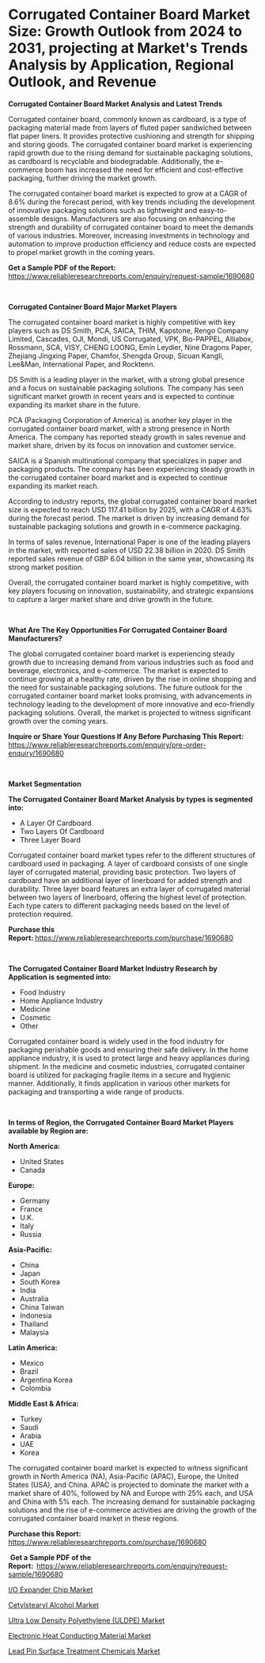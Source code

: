 <p><h1>Corrugated Container Board Market Size: Growth Outlook from 2024 to 2031, projecting at Market's Trends Analysis by Application, Regional Outlook, and Revenue</h1></p><p><strong>Corrugated Container Board Market Analysis and Latest Trends</strong></p>
<p><p>Corrugated container board, commonly known as cardboard, is a type of packaging material made from layers of fluted paper sandwiched between flat paper liners. It provides protective cushioning and strength for shipping and storing goods. The corrugated container board market is experiencing rapid growth due to the rising demand for sustainable packaging solutions, as cardboard is recyclable and biodegradable. Additionally, the e-commerce boom has increased the need for efficient and cost-effective packaging, further driving the market growth.</p><p>The corrugated container board market is expected to grow at a CAGR of 8.6% during the forecast period, with key trends including the development of innovative packaging solutions such as lightweight and easy-to-assemble designs. Manufacturers are also focusing on enhancing the strength and durability of corrugated container board to meet the demands of various industries. Moreover, increasing investments in technology and automation to improve production efficiency and reduce costs are expected to propel market growth in the coming years.</p></p>
<p><strong>Get a Sample PDF of the Report:&nbsp;</strong> <a href="https://www.reliableresearchreports.com/enquiry/request-sample/1690680">https://www.reliableresearchreports.com/enquiry/request-sample/1690680</a></p>
<p>&nbsp;</p>
<p><strong>Corrugated Container Board Major Market Players</strong></p>
<p><p>The corrugated container board market is highly competitive with key players such as DS Smith, PCA, SAICA, THIM, Kapstone, Rengo Company Limited, Cascades, OJI, Mondi, US Corrugated, VPK, Bio-PAPPEL, Alliabox, Rossmann, SCA, VISY, CHENG LOONG, Emin Leydier, Nine Dragons Paper, Zhejiang Jingxing Paper, Chamfor, Shengda Group, Sicuan Kangli, Lee&Man, International Paper, and Rocktenn.</p><p>DS Smith is a leading player in the market, with a strong global presence and a focus on sustainable packaging solutions. The company has seen significant market growth in recent years and is expected to continue expanding its market share in the future.</p><p>PCA (Packaging Corporation of America) is another key player in the corrugated container board market, with a strong presence in North America. The company has reported steady growth in sales revenue and market share, driven by its focus on innovation and customer service.</p><p>SAICA is a Spanish multinational company that specializes in paper and packaging products. The company has been experiencing steady growth in the corrugated container board market and is expected to continue expanding its market reach.</p><p>According to industry reports, the global corrugated container board market size is expected to reach USD 117.41 billion by 2025, with a CAGR of 4.63% during the forecast period. The market is driven by increasing demand for sustainable packaging solutions and growth in e-commerce packaging.</p><p>In terms of sales revenue, International Paper is one of the leading players in the market, with reported sales of USD 22.38 billion in 2020. DS Smith reported sales revenue of GBP 6.04 billion in the same year, showcasing its strong market position.</p><p>Overall, the corrugated container board market is highly competitive, with key players focusing on innovation, sustainability, and strategic expansions to capture a larger market share and drive growth in the future.</p></p>
<p>&nbsp;</p>
<p><strong>What Are The Key Opportunities For Corrugated Container Board Manufacturers?</strong></p>
<p><p>The global corrugated container board market is experiencing steady growth due to increasing demand from various industries such as food and beverage, electronics, and e-commerce. The market is expected to continue growing at a healthy rate, driven by the rise in online shopping and the need for sustainable packaging solutions. The future outlook for the corrugated container board market looks promising, with advancements in technology leading to the development of more innovative and eco-friendly packaging solutions. Overall, the market is projected to witness significant growth over the coming years.</p></p>
<p><strong>Inquire or Share Your Questions If Any Before Purchasing This Report:</strong> <a href="https://www.reliableresearchreports.com/enquiry/pre-order-enquiry/1690680">https://www.reliableresearchreports.com/enquiry/pre-order-enquiry/1690680</a></p>
<p>&nbsp;</p>
<p><strong>Market Segmentation</strong></p>
<p><strong>The Corrugated Container Board Market Analysis by types is segmented into:</strong></p>
<p><ul><li>A Layer Of Cardboard</li><li>Two Layers Of Cardboard</li><li>Three Layer Board</li></ul></p>
<p><p>Corrugated container board market types refer to the different structures of cardboard used in packaging. A layer of cardboard consists of one single layer of corrugated material, providing basic protection. Two layers of cardboard have an additional layer of linerboard for added strength and durability. Three layer board features an extra layer of corrugated material between two layers of linerboard, offering the highest level of protection. Each type caters to different packaging needs based on the level of protection required.</p></p>
<p><strong>Purchase this Report:&nbsp;</strong><a href="https://www.reliableresearchreports.com/purchase/1690680">https://www.reliableresearchreports.com/purchase/1690680</a></p>
<p>&nbsp;</p>
<p><strong>The Corrugated Container Board Market Industry Research by Application is segmented into:</strong></p>
<p><ul><li>Food Industry</li><li>Home Appliance Industry</li><li>Medicine</li><li>Cosmetic</li><li>Other</li></ul></p>
<p><p>Corrugated container board is widely used in the food industry for packaging perishable goods and ensuring their safe delivery. In the home appliance industry, it is used to protect large and heavy appliances during shipment. In the medicine and cosmetic industries, corrugated container board is utilized for packaging fragile items in a secure and hygienic manner. Additionally, it finds application in various other markets for packaging and transporting a wide range of products.</p></p>
<p>&nbsp;</p>
<p><strong>In terms of Region, the Corrugated Container Board Market Players available by Region are:</strong></p>
<p>
    <p> <strong> North America: </strong>
        <ul>
            <li>United States</li>
            <li>Canada</li>
        </ul>
        </p> 
    <p> <strong> Europe: </strong>
        <ul>
            <li>Germany</li>
            <li>France</li>
            <li>U.K.</li>
            <li>Italy</li>
            <li>Russia</li>
        </ul>
        </p> 
    <p> <strong> Asia-Pacific: </strong>
        <ul>
            <li>China</li>
            <li>Japan</li>
            <li>South Korea</li>
            <li>India</li>
            <li>Australia</li>
            <li>China Taiwan</li>
            <li>Indonesia</li>
            <li>Thailand</li>
            <li>Malaysia</li>
        </ul>
        </p> 
    <p> <strong> Latin America: </strong>
        <ul>
            <li>Mexico</li>
            <li>Brazil</li>
            <li>Argentina Korea</li>
            <li>Colombia</li>
        </ul>
        </p> 
    <p> <strong> Middle East & Africa: </strong>
        <ul>
            <li>Turkey</li>
            <li>Saudi</li>
            <li>Arabia</li>
            <li>UAE</li>
            <li>Korea</li>
        </ul>
    </p>
    </p>
<p><p>The corrugated container board market is expected to witness significant growth in North America (NA), Asia-Pacific (APAC), Europe, the United States (USA), and China. APAC is projected to dominate the market with a market share of 40%, followed by NA and Europe with 25% each, and USA and China with 5% each. The increasing demand for sustainable packaging solutions and the rise of e-commerce activities are driving the growth of the corrugated container board market in these regions.</p></p>
<p><strong>Purchase this Report: </strong><a href="https://www.reliableresearchreports.com/purchase/1690680">https://www.reliableresearchreports.com/purchase/1690680</a></p>
<p>&nbsp;<strong>Get a Sample PDF of the Report:&nbsp;&nbsp;</strong><a href="https://www.reliableresearchreports.com/enquiry/request-sample/1690680">https://www.reliableresearchreports.com/enquiry/request-sample/1690680</a></p>
<p><strong></strong></p>
<p><p><a href="https://issuu.com/reportprime-2/docs/io-expander-chip-market-size-2030.pptx">I/O Expander Chip Market</a></p><p><a href="https://github.com/prosalinda88/Market-Research-Report-List-3/blob/main/cetylstearyl-alcohol-market.md">Cetylstearyl Alcohol Market</a></p><p><a href="https://github.com/globismark/Market-Research-Report-List-2/blob/main/ultra-low-density-polyethylene-uldpe-market.md">Ultra Low Density Polyethylene (ULDPE) Market</a></p><p><a href="https://issuu.com/reportprime-2/docs/electronic-heat-conducting-material-market-size-20">Electronic Heat Conducting Material Market</a></p><p><a href="https://github.com/NorbertYates/Market-Research-Report-List-3/blob/main/lead-pin-surface-treatment-chemicals-market.md">Lead Pin Surface Treatment Chemicals Market</a></p></p>